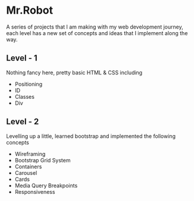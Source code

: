 # Mr.Robot
A series of projects that I am making with my web development journey, each level has a new set of concepts and ideas that I implement along the way.

## Level - 1
Nothing fancy here, pretty basic HTML & CSS including
- Positioning
- ID
- Classes
- Div

## Level - 2
Levelling up a little, learned bootstrap and implemented the following concepts
- Wireframing
- Bootstrap Grid System
- Containers
- Carousel
- Cards
- Media Query Breakpoints
- Responsiveness
